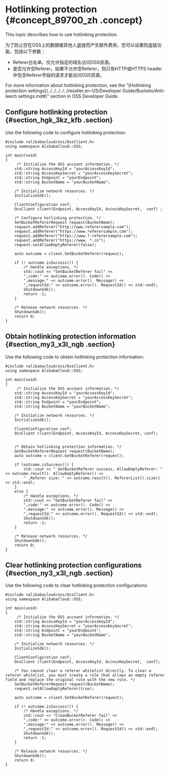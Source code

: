 # Hotlinking protection {#concept_89700_zh .concept}

This topic describes how to use hotlinking protection.

为了防止您在OSS上的数据被其他人盗链而产生额外费用，您可以设置防盗链功能，包括以下参数：

-   Referer白名单。仅允许指定的域名访问OSS资源。
-   是否允许空Referer。如果不允许空Referer，则只有HTTP或HTTPS header中包含Referer字段的请求才能访问OSS资源。

For more information about hotlinking protection, see the "[Hotlinking protection settings](../../../../../reseller.en-US/Developer Guide/Buckets/Anti-leech settings.md#)" section in OSS Developer Guide.

## Configure hotlinking protection {#section_hgk_3kz_kfb .section}

Use the following code to configure hotlinking protection:

```
#include <alibabacloud/oss/OssClient.h>
using namespace AlibabaCloud::OSS;

int main(void)
{
     /* Initialize the OSS account information. */
    std::string AccessKeyId = "yourAccessKeyId";
    std::string AccessKeySecret = "yourAccessKeySecret";
    std::string Endpoint = "yourEndpoint";
    std::string BucketName = "yourBucketName";
 
    /* Initialize network resources. */
    InitializeSdk();

    ClientConfiguration conf;
    OssClient client(Endpoint, AccessKeyId, AccessKeySecret,  conf) ;
 
    /* Configure hotlinking protection. */
    SetBucketRefererRequest request(BucketName);
    request.addReferer("http://www.referersample.com");
    request.addReferer("https://www.referersample.com");
    request.addReferer("https://www.?.referersample.com");
    request.addReferer("https://www. *.cn");
    request.setAllowEmptyReferer(false);

    auto outcome = client.SetBucketReferer(request);
  
    if (! outcome.isSuccess()) {
        /* Handle exceptions. */
        std::cout << "SetBucketReferer fail" <<
        ",code:" << outcome.error(). Code() <<
        ",message:" << outcome.error(). Message() <<
        ",requestId:" << outcome.error(). RequestId() << std::endl;
        ShutdownSdk();
        return -1;
    }

    /* Release network resources. */
    ShutdownSdk();
    return 0;
}
```

## Obtain hotlinking protection information {#section_my3_x3l_ngb .section}

Use the following code to obtain hotlinking protection information:

```
#include <alibabacloud/oss/OssClient.h>
using namespace AlibabaCloud::OSS;

int main(void)
{
     /* Initialize the OSS account information. */
    std::string AccessKeyId = "yourAccessKeyId";
    std::string AccessKeySecret = "yourAccessKeySecret";
    std::string Endpoint = "yourEndpoint";
    std::string BucketName = "yourBucketName";

    /* Initialize network resources. */
    InitializeSdk();

    ClientConfiguration conf;
    OssClient client(Endpoint, AccessKeyId, AccessKeySecret, conf);
 

    /* Obtain hotlinking protection information. */
    GetBucketRefererRequest request(BucketName);
    auto outcome = client.GetBucketReferer(request);

    if (outcome.isSuccess()) {
        std::cout << " GetBucketReferer success, AllowEmptyReferer: " << outcome.result(). AllowEmptyReferer() <<
        " ,Referer size: " << outcome.result(). RefererList().size() << std::endl;
    }
    else { 
        /* Handle exceptions. */
        std::cout << "GetBucketReferer fail" <<
        ",code:" << outcome.error(). Code() <<
        ",message:" << outcome.error(). Message() <<
        ",requestId:" << outcome.error(). RequestId() << std::endl;
        ShutdownSdk();
        return -1;
    }

    /* Release network resources. */
    ShutdownSdk();
    return 0;
}
```

## Clear hotlinking protection configurations {#section_ny3_x3l_ngb .section}

Use the following code to clear hotlinking protection configurations:

```
#include <alibabacloud/oss/OssClient.h>
using namespace AlibabaCloud::OSS;

int main(void)
{
     /* Initialize the OSS account information. */
    std::string AccessKeyId = "yourAccessKeyId";
    std::string AccessKeySecret = "yourAccessKeySecret";
    std::string Endpoint = "yourEndpoint";
    std::string BucketName = "yourBucketName";
 
    /* Initialize network resources. */
    InitializeSdk();

    ClientConfiguration conf;
    OssClient client(Endpoint, AccessKeyId, AccessKeySecret,  conf);
 
    /* You cannot clear a referer whitelist directly. To clear a referer whitelist, you must create a rule that allows an empty referer field and replace the original rule with the new rule. */
    SetBucketRefererRequest request(BucketName);
    request.setAllowEmptyReferer(true);

    auto outcome = client.SetBucketReferer(request);
  
    if (! outcome.isSuccess()) {
        /* Handle exceptions. */
        std::cout << "CleanBucketReferer fail" <<
        ",code:" << outcome.error(). Code() <<
        ",message:" << outcome.error(). Message() <<
        ",requestId:" << outcome.error(). RequestId() << std::endl;
        ShutdownSdk();
        return -1;
    }

    /* Release network resources. */
    ShutdownSdk();
    return 0;
}
```

